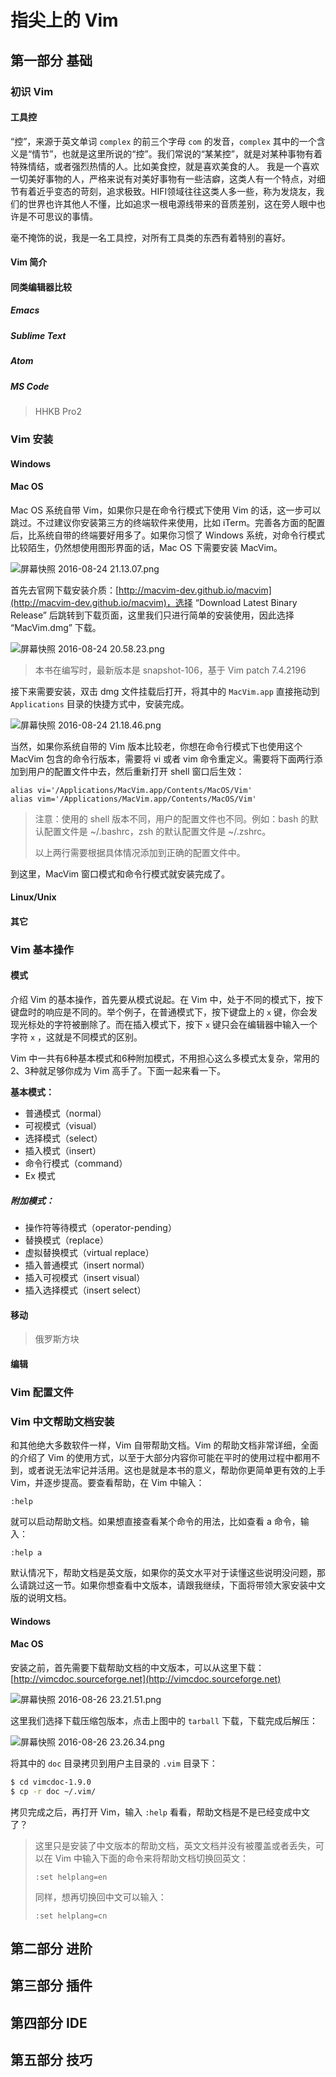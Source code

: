 # 指尖上的 Vim

## 第一部分 基础

### 初识 Vim

#### 工具控

“控”，来源于英文单词 `complex` 的前三个字母 `com` 的发音，`complex` 其中的一个含义是“情节”，也就是这里所说的“控”。我们常说的“某某控”，就是对某种事物有着特殊情结，或者强烈热情的人。比如美食控，就是喜欢美食的人。 我是一个喜欢一切美好事物的人，严格来说有对美好事物有一些洁癖，这类人有一个特点，对细节有着近乎变态的苛刻，追求极致。HIFI领域往往这类人多一些，称为发烧友，我们的世界也许其他人不懂，比如追求一根电源线带来的音质差别，这在旁人眼中也许是不可思议的事情。

毫不掩饰的说，我是一名工具控，对所有工具类的东西有着特别的喜好。

#### Vim 简介

#### 同类编辑器比较

##### Emacs

##### Sublime Text

##### Atom

##### MS Code

> HHKB Pro2

### Vim 安装

#### Windows

#### Mac OS

Mac OS 系统自带 Vim，如果你只是在命令行模式下使用 Vim 的话，这一步可以跳过。不过建议你安装第三方的终端软件来使用，比如 iTerm。完善各方面的配置后，比系统自带的终端要好用多了。如果你习惯了 Windows 系统，对命令行模式比较陌生，仍然想使用图形界面的话，Mac OS 下需要安装 MacVim。

![屏幕快照 2016-08-24 21.13.07.png](http://ww1.sinaimg.cn/large/006y8lVagw1f755a5eggrj30ce0600sz.jpg)

首先去官网下载安装介质：[http://macvim-dev.github.io/macvim](http://macvim-dev.github.io/macvim)，选择 “Download Latest Binary Release” 后跳转到下载页面，这里我们只进行简单的安装使用，因此选择 “MacVim.dmg” 下载。

![屏幕快照 2016-08-24 20.58.23.png](http://ww2.sinaimg.cn/large/006y8lVagw1f754v5vf8nj30m4050dg4.jpg)

> 本书在编写时，最新版本是 snapshot-106，基于 Vim patch 7.4.2196

接下来需要安装，双击 dmg 文件挂载后打开，将其中的 `MacVim.app` 直接拖动到 `Applications` 目录的快捷方式中，安装完成。

![屏幕快照 2016-08-24 21.18.46.png](http://ww1.sinaimg.cn/large/006y8lVagw1f755g11ka8j309503nglq.jpg)

当然，如果你系统自带的 Vim 版本比较老，你想在命令行模式下也使用这个 MacVim 包含的命令行版本，需要将 vi 或者 vim 命令重定义。需要将下面两行添加到用户的配置文件中去，然后重新打开 shell 窗口后生效：

```
alias vi='/Applications/MacVim.app/Contents/MacOS/Vim'
alias vim='/Applications/MacVim.app/Contents/MacOS/Vim'
```

> 注意：使用的 shell 版本不同，用户的配置文件也不同。例如：bash 的默认配置文件是 ~/.bashrc，zsh 的默认配置文件是 ~/.zshrc。
>
> 以上两行需要根据具体情况添加到正确的配置文件中。

到这里，MacVim 窗口模式和命令行模式就安装完成了。

#### Linux/Unix

#### 其它

### Vim 基本操作

#### 模式

介绍 Vim 的基本操作，首先要从模式说起。在 Vim 中，处于不同的模式下，按下键盘时的响应是不同的。举个例子，在普通模式下，按下键盘上的 `x` 键，你会发现光标处的字符被删除了。而在插入模式下，按下 `x` 键只会在编辑器中输入一个字符 `x` ，这就是不同模式的区别。

Vim 中一共有6种基本模式和6种附加模式，不用担心这么多模式太复杂，常用的2、3种就足够你成为 Vim 高手了。下面一起来看一下。

**基本模式：**

- 普通模式（normal）
- 可视模式（visual）
- 选择模式（select）
- 插入模式（insert）
- 命令行模式（command）
- Ex 模式

##### **附加模式：**

- 操作符等待模式（operator-pending）
- 替换模式（replace）
- 虚拟替换模式（virtual replace）
- 插入普通模式（insert normal）
- 插入可视模式（insert visual）
- 插入选择模式（insert select）

#### 移动

> 俄罗斯方块

#### 编辑

### Vim 配置文件

### Vim 中文帮助文档安装

和其他绝大多数软件一样，Vim 自带帮助文档。Vim 的帮助文档非常详细，全面的介绍了 Vim 的使用方式，以至于大部分内容你可能在平时的使用过程中都用不到，或者说无法牢记并活用。这也是就是本书的意义，帮助你更简单更有效的上手 Vim，并逐步提高。要查看帮助，在 Vim 中输入：

```
:help
```

就可以启动帮助文档。如果想直接查看某个命令的用法，比如查看 a 命令，输入：

```
:help a
```

默认情况下，帮助文档是英文版，如果你的英文水平对于读懂这些说明没问题，那么请跳过这一节。如果你想查看中文版本，请跟我继续，下面将带领大家安装中文版的说明文档。

#### Windows

#### Mac OS

安装之前，首先需要下载帮助文档的中文版本，可以从这里下载：[http://vimcdoc.sourceforge.net](http://vimcdoc.sourceforge.net)

![屏幕快照 2016-08-26 23.21.51.png](http://ww2.sinaimg.cn/large/006y8lVagw1f77k97qd56j30ou06qtax.jpg)

这里我们选择下载压缩包版本，点击上图中的 `tarball` 下载，下载完成后解压：

![屏幕快照 2016-08-26 23.26.34.png](http://ww3.sinaimg.cn/large/006y8lVagw1f77kdw7g2yj30oi0f8429.jpg)

将其中的 `doc` 目录拷贝到用户主目录的 `.vim` 目录下：

```bash
$ cd vimcdoc-1.9.0
$ cp -r doc ~/.vim/
```

拷贝完成之后，再打开 Vim，输入 `:help` 看看，帮助文档是不是已经变成中文了？

> 这里只是安装了中文版本的帮助文档，英文文档并没有被覆盖或者丢失，可以在 Vim 中输入下面的命令来将帮助文档切换回英文：
>
> ```
> :set helplang=en
> ```
>
> 同样，想再切换回中文可以输入：
>
> ```
> :set helplang=cn
> ```

## 第二部分 进阶

## 第三部分 插件

## 第四部分 IDE

## 第五部分 技巧
